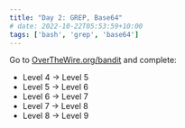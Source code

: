 ```yaml
---
title: "Day 2: GREP, Base64"
# date: 2022-10-22T05:53:59+10:00
tags: ['bash', 'grep', 'base64']
---
```


Go to [OverTheWire.org/bandit](https://overthewire.org/wargames/bandit/) and complete:
- Level 4 → Level 5
- Level 5 → Level 6
- Level 6 → Level 7
- Level 7 → Level 8
- Level 8 → Level 9
